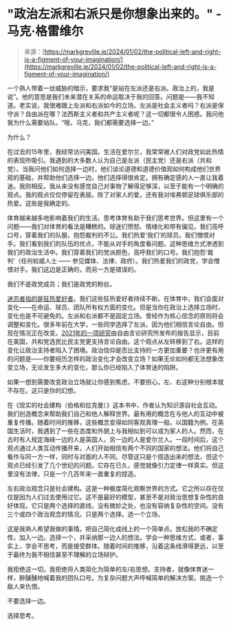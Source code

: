 <!--yml

分类：未分类

日期：2024年05月27日 14:26:04

-->

# "政治左派和右派只是你想象出来的。" - 马克·格雷维尔

> 来源：[https://markgreville.ie/2024/01/02/the-political-left-and-right-is-a-figment-of-your-imagination/](https://markgreville.ie/2024/01/02/the-political-left-and-right-is-a-figment-of-your-imagination/)

一个熟人带着一丝威胁的暗示，要求我“是站在左派还是右派。政治上的，我是说”。他的意思是我们未来潜在关系的命运取决于我的回答。问题是——我不知道。老实说，我很难跟上左派和右派如今的立场。左派是社会主义者吗？右派是保守派？自由派在哪？法西斯主义者和共产主义者呢？这一切都很令人困惑。我问他我为什么需要站队。“哦，马克，我们都需要选择一边。”

为什么？

在过去的15年里，我经常访问美国。生活在爱尔兰，我常常被人们对政党如此热情的表现所吸引。我遇到的大多数人认为自己是左派（民主党）还是右派（共和党）。当我问他们如何选择一边时，他们谈论道德和道德价值观如何构成他们世界观的基础，并帮助他们选择一边。他们选择得很肯定。拥有确定感的人一直让我着迷。我则相反。我从来没有感觉自己对事物了解得足够深，以至于能有一个明确的观点。我的观点仅仅停留在表层。除了对家人的爱。还有我对埃弗顿足球俱乐部的热爱。这些是我确定的。

体育越来越多地影响着我们的生活。思考体育有助于我们思考世界。但这里有一个问题——我们对体育的看法是糟糕的。球迷们愤怒、情绪化和带有偏见。我们高呼口号，穿着我们的队服，抱怨裁判的不公。我们热爱‘我们’的球员。我们憎恨对手。我们看到我们的队伍的优点，不能从对手的角度看问题。这种思维方式渗透到我们的政治生活中。我们穿着我们的党派颜色，高呼我们的口号。我们抱怨‘裁判’（任何权威人士 —— 参见媒体、法律、政府）。我们热爱我们的政党，学会憎恨对手。我们这边是正确的，而另一方是错误的。

我们不是政党成员；我们是政党的粉丝。

[迷恋者指的是狂热爱好者](https://www.oed.com/dictionary/fan_n2)。我们这些狂热爱好者持续不断。在体育中，我们会面对变化——在命运、球员、团队所有权方面的变化。但是当你在政治上选择立场时，变化也是不可避免的。左派和右派都不是固定立场。曾经作为核心信念的原则将会调整和变化。很多年前在大学，一些同学选择了左派，因为他们相信言论自由。但现在情况正在改变。[2021年的一项研究](https://futurefreespeech.org//wp-content/uploads/2021/06/Report_Who-cares-about-free-speech_21052021.pdf)由自由言论研究所发布的报告显示，目前在美国，共和党选民比民主党更支持言论自由。这个观点从左转移到了右。这样的变化让政治支持者陷入了困境。政治信仰是否比支持的一方更加重要？也许更有用的问题是——你要经历怎样的政治变化才会改变立场？如果无论如何都无法想象改变立场，无论发生多大的变化，那么你已经陷入了体育迷的陷阱。

如果一想到需要改变政治立场就让你感到焦虑，不要担心。左、右这种分别根本就不存在。这只是你的幻想。

在《现实的社会建构（伯格和拉克曼）》这本书中，作者认为知识源自社会互动。我们创造概念来帮助我们自己和他人解释世界。最有用的概念在与他人的互动中被重复传播。随着时间的推移，这些概念变得如同客观真理一般。以国籍为例。在英国生活时，我遇到了一些在态度和外貌上与我相似到可以成为家人的人。然而，在古时有人规定海峡一边的人是英国人，另一边的人是爱尔兰人。一段时间后，这个观点通过人类互动传播开来，人们开始相信有两个不同的国家的想法。他们将自己看作与同一方一样，同时与对面的人不同。尽管这只是个捏造出来的想法，但这个观点已经引发了几个世纪的问题。它存在已久，感觉就像引力定律一样真实。但这里没有法律，只是一个几百年来一直重复的捏造。

左右政治观念只是社会建构。这是一种极度简化观察世界的方式。它之所以存在仅仅是因为人们过去使用过它。这不是最好的模型，甚至不是对政治思想复杂性的良好体现。它只是两个选择的直线，没有微妙之处，也没有容纳复杂性的空间。没有三个或四个政治观念的情况。只是两个选择。选一个立场。

这是我熟人希望我做的事情。把自己简化成线上的一个简单点。放松我的不确定性，加入一边。选择一个，并采纳那一边人的想法。学会一种思维方式，或者，事实上，学会不思考，而是接受群体。随着时间的推移，沿着这条线滑得更远，以至于最终为我不相信甚至不理解的立场辩护。

我拒绝这一切。我拒绝将人类简化为简单的左/右思想。支持者，就像体育迷一样，醉醺醺地喊着我的团队口号。为复杂问题大声呼喊简单的解决方案。挑选一个敌人来仇恨。

不要选择一边。

选择思考。
